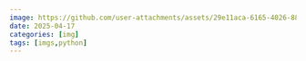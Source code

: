 ```yaml
---
image: https://github.com/user-attachments/assets/29e11aca-6165-4026-88f8-2c8fef571c26
date: 2025-04-17
categories: [img]
tags: [imgs,python]
---
```

